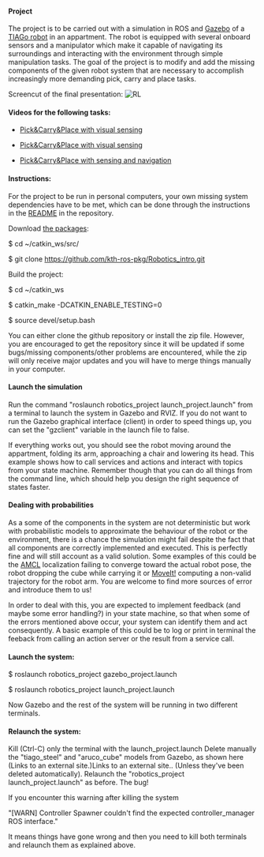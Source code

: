 #### Project
The project is to be carried out with a simulation in ROS and [Gazebo](http://gazebosim.org/) of a [TIAGo robot](http://tiago.pal-robotics.com/) in an appartment. The robot is equipped with several onboard sensors and a manipulator which make it capable of navigating its surroundings and interacting with the environment through simple manipulation tasks. The goal of the project is to modify and add the missing components of the given robot system that are necessary to accomplish increasingly more demanding pick, carry and place tasks.

Screencut of the final presentation:
![RL](https://github.com/R-Qu/DD2410-Robotics/blob/master/Project%20Mobile%20Manipulation/ProjectOverview.png)

#### Videos for the following tasks:
- [Pick&Carry&Place with visual sensing](https://eu.nv.instructuremedia.com/fetch/QkFoYkIxc0hhUU4wd0Fvd2JDc0hzeHkvWEE9PS0tMzRhYjk2NzEwNjM5NzJlYWQyNjMwMzQyMzY4Nzk0ZTJjMWYzY2FiOQ.mp4)


- [Pick&Carry&Place with visual sensing](https://eu.nv.instructuremedia.com/fetch/QkFoYkIxc0hhUU40d0Fvd2JDc0gyaHkvWEE9PS0tODllZTNiZGViZWY3NDgzMDQ3MjM4YjM0ZTM4NWQxY2IwYjkxOGJkZg.mp4)

- [Pick&Carry&Place with sensing and navigation](https://eu.nv.instructuremedia.com/fetch/QkFoYkIxc0hhUU44d0Fvd2JDc0g1UnkvWEE9PS0tYjc2Mjc1NjUyOGQxZGQwOGM4MDQzM2EzZDMwZjZlNzI0NzQwNzA1ZA.mp4)

#### Instructions:

For the project to be run in personal computers, your own missing system dependencies have to be met, which can be done through the instructions in the [README](https://github.com/kth-ros-pkg/Robotics_intro/blob/master/README.md) in the repository.

Download [the packages](https://github.com/kth-ros-pkg/Robotics_intro):

$ cd ~/catkin_ws/src/

$ git clone https://github.com/kth-ros-pkg/Robotics_intro.git

Build the project:

$ cd ~/catkin_ws

$ catkin_make -DCATKIN_ENABLE_TESTING=0

$ source devel/setup.bash

You can either clone the github repository or install the zip file. However, you are encouraged to get the repository since it will be updated if some bugs/missing components/other problems are encountered, while the zip will only receive major updates and you will have to merge things manually in your computer.

#### Launch the simulation
Run the command "roslaunch robotics_project launch_project.launch" from a terminal to launch the system in Gazebo and RVIZ. If you do not want to run the Gazebo graphical interface (client) in order to speed things up, you can set the "gzclient" variable in the launch file to false.

If everything works out, you should see the robot moving around the appartment, folding its arm, approaching a chair and lowering its head. This example shows how to call services and actions and interact with topics from your state machine. Remember though that you can do all things from the command line, which should help you design the right sequence of states faster.

#### Dealing with probabilities
As a some of the components in the system are not deterministic but work with probabilistic models to approximate the behaviour of the robot or the environment, there is a chance the simulation might fail despite the fact that all components are correctly implemented and executed. This is perfectly fine and will still account as a valid solution. Some examples of this could be the [AMCL](http://wiki.ros.org/amcl) localization failing to converge toward the actual robot pose, the robot dropping the cube while carrying it or [MoveIt!](https://moveit.ros.org/) computing a non-valid trajectory for the robot arm. You are welcome to find more sources of error and introduce them to us!

In order to deal with this, you are expected to implement feedback (and maybe some error handling?) in your state machine, so that when some of the errors mentioned above occur, your system can identify them and act consequently. A basic example of this could be to log or print in terminal the feeback from calling an action server or the result from a service call.

#### Launch the system: 

$ roslaunch robotics_project gazebo_project.launch

$ roslaunch robotics_project launch_project.launch 

Now Gazebo and the rest of the system will be running in two different terminals.

#### Relaunch the system: 

Kill (Ctrl-C) only the terminal with the launch_project.launch 
Delete manually the "tiago_steel" and "aruco_cube" models from Gazebo, as shown here (Links to an external site.)Links to an external site.. (Unless they've been deleted automatically).
Relaunch the "robotics_project launch_project.launch" as before.
The bug!

If you encounter this warning after killing the system 

"[WARN] Controller Spawner couldn't find the expected controller_manager ROS interface."

It means things have gone wrong and then you need to kill both terminals and relaunch them as explained above.



 

 

 

 

